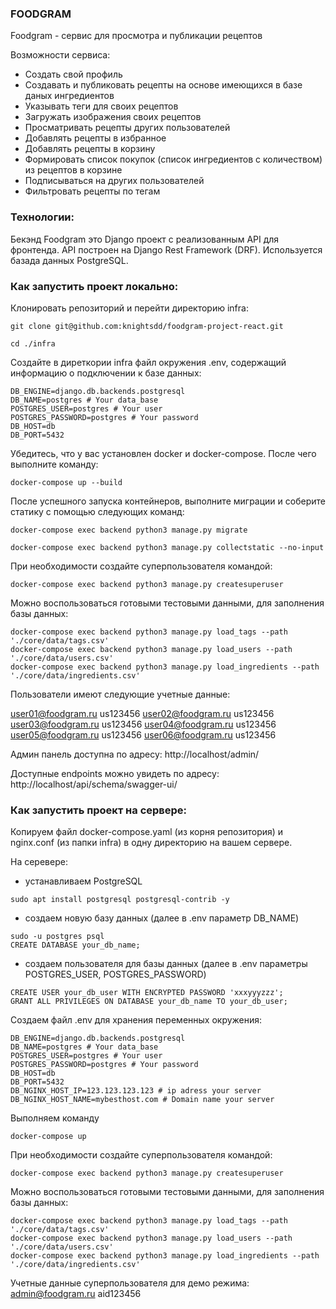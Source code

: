 ### FOODGRAM
Foodgram - сервис для просмотра и публикации рецептов

Возможности сервиса:
- Создать свой профиль
- Создавать и публиковать рецепты на основе имеющихся в базе даных ингредиентов
- Указывать теги для своих рецептов
- Загружать изображения своих рецептов
- Просматривать рецепты других пользователей
- Добавлять рецепты в избранное
- Добавлять рецепты в корзину
- Формировать список покупок (список ингредиентов с количеством) из рецептов в корзине
- Подписываться на других пользователей
- Фильтровать рецепты по тегам

### Технологии:
Бекэнд Foodgram это Django проект с реализованным API для фронтенда. API построен на Django Rest Framework (DRF). Используется базада данных PostgreSQL.


### Как запустить проект локально:

Клонировать репозиторий и перейти директорию infra:

```
git clone git@github.com:knightsdd/foodgram-project-react.git

cd ./infra
```

Создайте в диреткории infra файл окружения .env, содержащий информацию о подключении к базе данных:

```
DB_ENGINE=django.db.backends.postgresql
DB_NAME=postgres # Your data_base
POSTGRES_USER=postgres # Your user
POSTGRES_PASSWORD=postgres # Your password
DB_HOST=db
DB_PORT=5432
```

Убедитесь, что у вас установлен docker и docker-compose. После чего выполните команду:

```
docker-compose up --build
```

После успешного запуска контейнеров, выполните миграции и соберите статику с помощью следующих команд:

```
docker-compose exec backend python3 manage.py migrate
```

```
docker-compose exec backend python3 manage.py collectstatic --no-input
```

При необходимости создайте суперпользователя командой:

```
docker-compose exec backend python3 manage.py createsuperuser
```

Можно воспользоваться готовыми тестовыми данными, для заполнения базы данных:

```
docker-compose exec backend python3 manage.py load_tags --path './core/data/tags.csv'
docker-compose exec backend python3 manage.py load_users --path './core/data/users.csv'
docker-compose exec backend python3 manage.py load_ingredients --path './core/data/ingredients.csv'
```

Пользователи имеют следующие учетные данные:

user01@foodgram.ru us123456
user02@foodgram.ru us123456
user03@foodgram.ru us123456
user04@foodgram.ru us123456
user05@foodgram.ru us123456
user06@foodgram.ru us123456

Админ панель доступна по адресу: http://localhost/admin/

Доступные endpoints можно увидеть по адресу: http://localhost/api/schema/swagger-ui/

### Как запустить проект на сервере:

Копируем файл docker-compose.yaml (из корня репозитория) и nginx.conf (из папки infra) в одну директорию на вашем сервере.

На серевере:
- устанавливаем PostgreSQL
```
sudo apt install postgresql postgresql-contrib -y 
```

- создаем новую базу данных (далее в .env параметр DB_NAME)
```
sudo -u postgres psql
CREATE DATABASE your_db_name;
```

- создаем пользователя для базы данных (далее в .env параметры POSTGRES_USER, POSTGRES_PASSWORD)
```
CREATE USER your_db_user WITH ENCRYPTED PASSWORD 'xxxyyyzzz';
GRANT ALL PRIVILEGES ON DATABASE your_db_name TO your_db_user; 
```

Создаем файл .env для хранения переменных окружения:

```
DB_ENGINE=django.db.backends.postgresql
DB_NAME=postgres # Your data_base
POSTGRES_USER=postgres # Your user
POSTGRES_PASSWORD=postgres # Your password
DB_HOST=db
DB_PORT=5432
DB_NGINX_HOST_IP=123.123.123.123 # ip adress your server
DB_NGINX_HOST_NAME=mybesthost.com # Domain name your server
```

Выполняем команду
```
docker-compose up
```

При необходимости создайте суперпользователя командой:

```
docker-compose exec backend python3 manage.py createsuperuser
```

Можно воспользоваться готовыми тестовыми данными, для заполнения базы данных:

```
docker-compose exec backend python3 manage.py load_tags --path './core/data/tags.csv'
docker-compose exec backend python3 manage.py load_users --path './core/data/users.csv'
docker-compose exec backend python3 manage.py load_ingredients --path './core/data/ingredients.csv'
```

Учетные данные суперпользователя для демо режима:
admin@foodgram.ru aid123456
